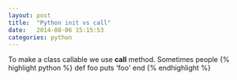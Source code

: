 ```yaml
---
layout: post
title:  "Python init vs call"
date:   2014-08-06 15:15:53
categories: python
---
```


To make a class callable we use __call__ method. Sometimes people 
{% highlight python %}
def foo
  puts 'foo'
end
{% endhighlight %}
